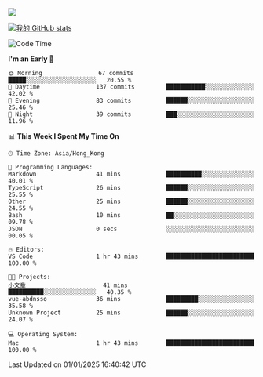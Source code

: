 <img align="center" src="https://readme-typing-svg.demolab.com/?font=Fira+Code&pause=1000&random=true&width=435&lines=%E2%9D%A4+Hello!+%E2%9D%A4;Welcome+to+my+Github+Profile~;I%27m+a+student+from+SCNU+%26+UoA" />

[![我的 GitHub stats](https://github-readme-stats.vercel.app/api?username=AptS-1547&show_icons=true&theme=ambient_gradient)](https://github.com/anuraghazra/github-readme-stats)

<!--START_SECTION:waka-->
![Code Time](http://img.shields.io/badge/Code%20Time-125%20hrs%2052%20mins-blue)

**I'm an Early 🐤** 

```text
🌞 Morning                67 commits          █████░░░░░░░░░░░░░░░░░░░░   20.55 % 
🌆 Daytime                137 commits         ███████████░░░░░░░░░░░░░░   42.02 % 
🌃 Evening                83 commits          ██████░░░░░░░░░░░░░░░░░░░   25.46 % 
🌙 Night                  39 commits          ███░░░░░░░░░░░░░░░░░░░░░░   11.96 % 
```


📊 **This Week I Spent My Time On** 

```text
🕑︎ Time Zone: Asia/Hong_Kong

💬 Programming Languages: 
Markdown                 41 mins             ██████████░░░░░░░░░░░░░░░   40.01 % 
TypeScript               26 mins             ██████░░░░░░░░░░░░░░░░░░░   25.55 % 
Other                    25 mins             ██████░░░░░░░░░░░░░░░░░░░   24.55 % 
Bash                     10 mins             ██░░░░░░░░░░░░░░░░░░░░░░░   09.78 % 
JSON                     0 secs              ░░░░░░░░░░░░░░░░░░░░░░░░░   00.05 % 

🔥 Editors: 
VS Code                  1 hr 43 mins        █████████████████████████   100.00 % 

🐱‍💻 Projects: 
小文章                      41 mins             ██████████░░░░░░░░░░░░░░░   40.35 % 
vue-abdnsso              36 mins             █████████░░░░░░░░░░░░░░░░   35.58 % 
Unknown Project          25 mins             ██████░░░░░░░░░░░░░░░░░░░   24.07 % 

💻 Operating System: 
Mac                      1 hr 43 mins        █████████████████████████   100.00 % 
```


 Last Updated on 01/01/2025 16:40:42 UTC
<!--END_SECTION:waka-->